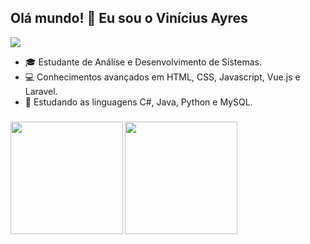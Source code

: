 ## Olá mundo! 👋 Eu sou o Vinícius Ayres

<img src="https://skillicons.dev/icons?i=html,css,js,react,vue,laravel,cs,java,python,mysql">

- 🎓 Estudante de Análise e Desenvolvimento de Sistemas.
- 💻 Conhecimentos avançados em HTML, CSS, Javascript, Vue.js e Laravel.
- 🚀 Estudando as linguagens C#, Java, Python e MySQL.

###

<img align="left" height="180em" src="https://github-readme-stats.vercel.app/api/top-langs/?username=vini-ayres&theme=tokyonight&layout=compact&langs_count=16">
<img height="180em" src="https://github-readme-stats.vercel.app/api?username=vini-ayres&theme=tokyonight&show_icons=true">

